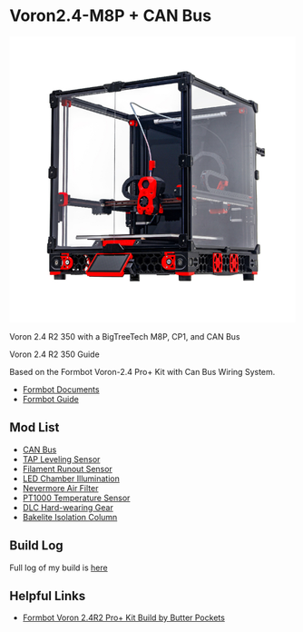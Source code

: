 # Voron2.4-M8P + CAN Bus
![Stock Voron Image](./stock%20V2.4r2%20Pro%20+.png)

Voron 2.4 R2 350 with a BigTreeTech M8P, CP1, and CAN Bus

Voron 2.4 R2 350 Guide

Based on the Formbot Voron-2.4 Pro+ Kit with Can Bus Wiring System.
- [Formbot Documents](https://github.com/FORMBOT/Voron-2.4)
- [Formbot Guide](https://github.com/Zev-se/Formbot-voron-2.4-build-guide/blob/main/guide.md)


## Mod List
- [CAN Bus](./Mods/CAN%20Bus/)
- [TAP Leveling Sensor](./Mods/TAP%20Leveling%20Sensor/)
- [Filament Runout Sensor](./Mods/Filament%20Runout%20Sensor/)
- [LED Chamber Illumination](./Mods/LED%20Chamber%20Illumination/)
- [Nevermore Air Filter](./Mods/Nevermore%20Air%20FIlter/)
- [PT1000 Temperature Sensor](./Mods/Bakelite%20Isolation%20Column/)
- [DLC Hard-wearing Gear](./Mods/DLC%20Hard-wearing%20Gear/)
- [Bakelite Isolation Column](./Mods/Bakelite%20Isolation%20Column/README.md)

## Build Log

Full log of my build is [here](./Build/Build%20Log.md)

## Helpful Links
- [Formbot Voron 2.4R2 Pro+ Kit Build by Butter Pockets](https://youtu.be/7x-eafpESLc?si=l-mvQ_TzW0u0-mF3)